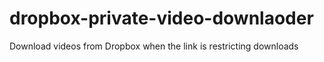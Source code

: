 # dropbox-private-video-downlaoder
Download videos from Dropbox when the link is restricting downloads
